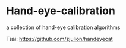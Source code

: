 # Hand-eye-calibration
a collection of hand-eye calibration algorithms

Tsai: https://github.com/zjulion/handeyecat